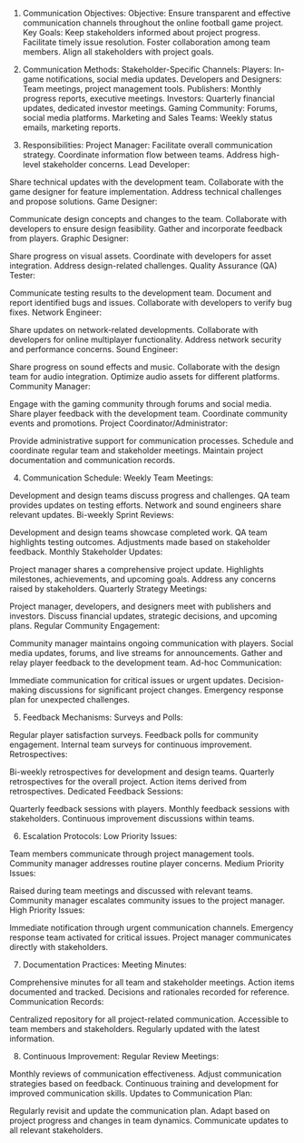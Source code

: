 1. Communication Objectives:
Objective: Ensure transparent and effective communication channels throughout the online football game project.
Key Goals:
Keep stakeholders informed about project progress.
Facilitate timely issue resolution.
Foster collaboration among team members.
Align all stakeholders with project goals.

2. Communication Methods:
Stakeholder-Specific Channels:
Players: In-game notifications, social media updates.
Developers and Designers: Team meetings, project management tools.
Publishers: Monthly progress reports, executive meetings.
Investors: Quarterly financial updates, dedicated investor meetings.
Gaming Community: Forums, social media platforms.
Marketing and Sales Teams: Weekly status emails, marketing reports.

3. Responsibilities:
Project Manager:
Facilitate overall communication strategy.
Coordinate information flow between teams.
Address high-level stakeholder concerns.
Lead Developer:

Share technical updates with the development team.
Collaborate with the game designer for feature implementation.
Address technical challenges and propose solutions.
Game Designer:

Communicate design concepts and changes to the team.
Collaborate with developers to ensure design feasibility.
Gather and incorporate feedback from players.
Graphic Designer:

Share progress on visual assets.
Coordinate with developers for asset integration.
Address design-related challenges.
Quality Assurance (QA) Tester:

Communicate testing results to the development team.
Document and report identified bugs and issues.
Collaborate with developers to verify bug fixes.
Network Engineer:

Share updates on network-related developments.
Collaborate with developers for online multiplayer functionality.
Address network security and performance concerns.
Sound Engineer:

Share progress on sound effects and music.
Collaborate with the design team for audio integration.
Optimize audio assets for different platforms.
Community Manager:

Engage with the gaming community through forums and social media.
Share player feedback with the development team.
Coordinate community events and promotions.
Project Coordinator/Administrator:

Provide administrative support for communication processes.
Schedule and coordinate regular team and stakeholder meetings.
Maintain project documentation and communication records.

4. Communication Schedule:
Weekly Team Meetings:

Development and design teams discuss progress and challenges.
QA team provides updates on testing efforts.
Network and sound engineers share relevant updates.
Bi-weekly Sprint Reviews:

Development and design teams showcase completed work.
QA team highlights testing outcomes.
Adjustments made based on stakeholder feedback.
Monthly Stakeholder Updates:

Project manager shares a comprehensive project update.
Highlights milestones, achievements, and upcoming goals.
Address any concerns raised by stakeholders.
Quarterly Strategy Meetings:

Project manager, developers, and designers meet with publishers and investors.
Discuss financial updates, strategic decisions, and upcoming plans.
Regular Community Engagement:

Community manager maintains ongoing communication with players.
Social media updates, forums, and live streams for announcements.
Gather and relay player feedback to the development team.
Ad-hoc Communication:

Immediate communication for critical issues or urgent updates.
Decision-making discussions for significant project changes.
Emergency response plan for unexpected challenges.

5. Feedback Mechanisms:
Surveys and Polls:

Regular player satisfaction surveys.
Feedback polls for community engagement.
Internal team surveys for continuous improvement.
Retrospectives:

Bi-weekly retrospectives for development and design teams.
Quarterly retrospectives for the overall project.
Action items derived from retrospectives.
Dedicated Feedback Sessions:

Quarterly feedback sessions with players.
Monthly feedback sessions with stakeholders.
Continuous improvement discussions within teams.

6. Escalation Protocols:
Low Priority Issues:

Team members communicate through project management tools.
Community manager addresses routine player concerns.
Medium Priority Issues:

Raised during team meetings and discussed with relevant teams.
Community manager escalates community issues to the project manager.
High Priority Issues:

Immediate notification through urgent communication channels.
Emergency response team activated for critical issues.
Project manager communicates directly with stakeholders.

7. Documentation Practices:
Meeting Minutes:

Comprehensive minutes for all team and stakeholder meetings.
Action items documented and tracked.
Decisions and rationales recorded for reference.
Communication Records:

Centralized repository for all project-related communication.
Accessible to team members and stakeholders.
Regularly updated with the latest information.

8. Continuous Improvement:
Regular Review Meetings:

Monthly reviews of communication effectiveness.
Adjust communication strategies based on feedback.
Continuous training and development for improved communication skills.
Updates to Communication Plan:

Regularly revisit and update the communication plan.
Adapt based on project progress and changes in team dynamics.
Communicate updates to all relevant stakeholders.